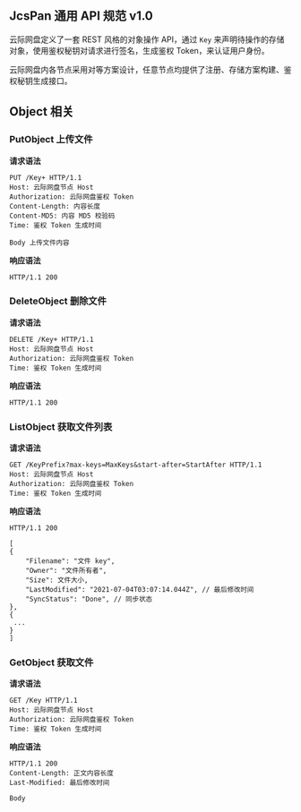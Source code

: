 ## JcsPan 通用 API 规范 v1.0

云际网盘定义了一套 REST 风格的对象操作 API，通过 `Key` 来声明待操作的存储对象，使用鉴权秘钥对请求进行签名，生成鉴权 Token，来认证用户身份。

云际网盘内各节点采用对等方案设计，任意节点均提供了注册、存储方案构建、鉴权秘钥生成接口。

## Object 相关

### PutObject 上传文件

**请求语法**

```http
PUT /Key+ HTTP/1.1
Host: 云际网盘节点 Host
Authorization: 云际网盘鉴权 Token
Content-Length: 内容长度
Content-MD5: 内容 MD5 校验码
Time: 鉴权 Token 生成时间

Body 上传文件内容
```
**响应语法**

```http request
HTTP/1.1 200
```

### DeleteObject 删除文件

**请求语法**

```http
DELETE /Key+ HTTP/1.1
Host: 云际网盘节点 Host
Authorization: 云际网盘鉴权 Token
Time: 鉴权 Token 生成时间
```

**响应语法**

```http request
HTTP/1.1 200
```

### ListObject 获取文件列表

**请求语法**

```http
GET /KeyPrefix?max-keys=MaxKeys&start-after=StartAfter HTTP/1.1
Host: 云际网盘节点 Host
Authorization: 云际网盘鉴权 Token
Time: 鉴权 Token 生成时间
```

**响应语法**

```http request
HTTP/1.1 200

[
{
	"Filename": "文件 key",
	"Owner": "文件所有者",
	"Size": 文件大小,
	"LastModified": "2021-07-04T03:07:14.044Z", // 最后修改时间
	"SyncStatus": "Done", // 同步状态
},
{
 ...
}
]
```

### GetObject 获取文件

**请求语法**

```http
GET /Key HTTP/1.1 
Host: 云际网盘节点 Host
Authorization: 云际网盘鉴权 Token
Time: 鉴权 Token 生成时间
```

**响应语法**

```http
HTTP/1.1 200
Content-Length: 正文内容长度
Last-Modified: 最后修改时间

Body
```

